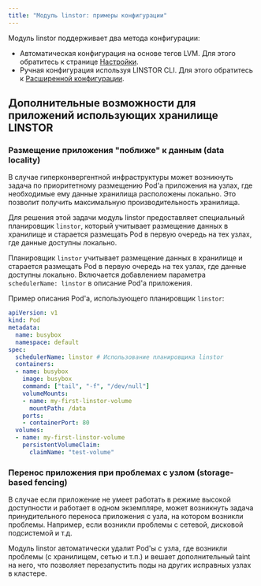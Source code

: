 ```yaml
---
title: "Модуль linstor: примеры конфигурации"
---
```


Модуль linstor поддерживает два метода конфигурации:

- Автоматическая конфигурация на основе тегов LVM. Для этого обратитесь к странице [Настройки](configuration.html).
- Ручная конфигурация используя LINSTOR CLI. Для этого обратитесь к [Расширенной конфигурации](advanced_usage.html).

## Дополнительные возможности для приложений использующих хранилище LINSTOR

### Размещение приложения "поближе" к данным (data locality)

В случае гиперконвергентной инфраструктуры может возникнуть задача по приоритетному размещению Pod'а приложения на узлах, где необходимые ему данные хранилища расположены локально. Это позволит получить максимальную производительность хранилища.

Для решения этой задачи модуль linstor предоставляет специальный планировщик `linstor`, который учитывает размещение данных в хранилище и старается размещать Pod в первую очередь на тех узлах, где данные доступны локально.

Планировщик `linstor` учитывает размещение данных в хранилище и старается размещать Pod в первую очередь на тех узлах, где данные доступны локально. Включается добавлением параметра `schedulerName: linstor` в описание Pod'а приложения.

Пример описания Pod'а, использующего планировщик `linstor`:

```yaml
apiVersion: v1
kind: Pod
metadata:
  name: busybox
  namespace: default
spec:
  schedulerName: linstor # Использование планировщика linstor
  containers:
  - name: busybox
    image: busybox
    command: ["tail", "-f", "/dev/null"]
    volumeMounts:
    - name: my-first-linstor-volume
      mountPath: /data
    ports:
    - containerPort: 80
  volumes:
  - name: my-first-linstor-volume
    persistentVolumeClaim:
      claimName: "test-volume"
```

### Перенос приложения при проблемах с узлом (storage-based fencing)

В случае если приложение не умеет работать в режиме высокой доступности и работает в одном экземпляре, может возникнуть задача принудительного переноса приложения с узла, на котором возникли проблемы. Например, если возникли проблемы с сетевой, дисковой подсистемой и т.д.
  
Модуль linstor автоматически удалит Pod'ы с узла, где возникли проблемы (с хранилищем, сетью и т.п.) и вешает дополнительный taint на него, что позволяет перезапустить поды на других исправных узлах в кластере.
